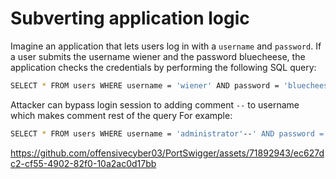 # Subverting application logic

Imagine an application that lets users log in with a `username` and `password`. 
If a user submits the username wiener and the password bluecheese, the application checks the credentials by performing the following SQL query:
```bash
SELECT * FROM users WHERE username = 'wiener' AND password = 'bluecheese'
```
Attacker can bypass login session to adding comment `--` to username which makes comment rest of the query
For example:
```bash
SELECT * FROM users WHERE username = 'administrator'--' AND password = ''
```


https://github.com/offensivecyber03/PortSwigger/assets/71892943/ec627dc2-cf55-4902-82f0-10a2ac0d17bb

